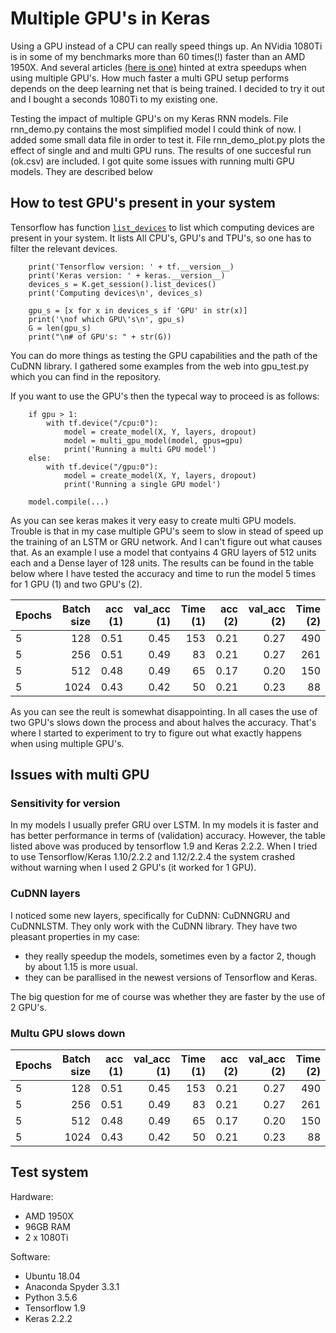 # Multiple GPU's in Keras

Using a GPU instead of a CPU can really speed things up. An NVidia 1080Ti is in some of my benchmarks more than 60 times(!) faster than an AMD 1950X. And several articles [(here is one)](https://medium.com/@iliakarmanov/multi-gpu-rosetta-stone-d4fa96162986) hinted at extra speedups when using multiple GPU's. How much faster a multi GPU setup performs depends on the deep learning net that is being trained. I decided to try it out and I bought a seconds 1080Ti to my existing one. 

Testing the impact of multiple GPU's on my Keras RNN models. File rnn_demo.py contains the most simplified model I could think of now. I added some small data file in order to test it. File rnn_demo_plot.py plots the effect of single and and multi GPU runs. The results of one succesful run (ok.csv) are included. I got quite some issues with running multi GPU models. They are described below

## How to test GPU's present in your system
Tensorflow has function [`list_devices`](https://www.tensorflow.org/api_docs/python/tf/Session) to list which computing devices are present in your system. It lists All CPU's, GPU's and TPU's, so one has to filter the relevant devices. 
```
    print('Tensorflow version: ' + tf.__version__)
    print('Keras version: ' + keras.__version__)
    devices_s = K.get_session().list_devices()
    print('Computing devices\n', devices_s)

    gpu_s = [x for x in devices_s if 'GPU' in str(x)]
    print('\nof which GPU\'s\n', gpu_s)
    G = len(gpu_s)
    print("\n# of GPU's: " + str(G))
```
You can do more things as testing the GPU capabilities and the path of the CuDNN library. I gathered some examples from the web into gpu_test.py which you can find in the repository.

If you want to use the GPU's then the typecal way to proceed is as follows:

```
    if gpu > 1:
        with tf.device("/cpu:0"):
            model = create_model(X, Y, layers, dropout)
            model = multi_gpu_model(model, gpus=gpu)
            print('Running a multi GPU model')
    else:
        with tf.device("/gpu:0"):
            model = create_model(X, Y, layers, dropout)
            print('Running a single GPU model')

    model.compile(...)
```
As you can see keras makes it very easy to create multi GPU models. Trouble is that in my case multiple GPU's seem to slow in stead of speed up the training of an LSTM or GRU network. And I can't figure out what causes that. As an example I use a model that contyains 4 GRU layers of 512 units each and a Dense layer of 128 units. The results can be found in the table below where I have tested the accuracy and time to run the model 5 times for 1 GPU (1) and two GPU's (2).

|Epochs|Batch size|acc (1)|val_acc (1)|Time (1)|acc (2)|val_acc (2)|Time (2)|
|---|---:|---:|---:|---:|---:|---:|---:|
|5|128|0.51|0.45|153|0.21|0.27|490|
|5|256|0.51|0.49|83|0.21|0.27|261|
|5|512|0.48|0.49|65|0.17|0.20|150|
|5|1024|0.43|0.42|50|0.21|0.23|88|

As you can see the reult is somewhat disappointing. In all cases the use of two GPU's slows down the process and about halves the accuracy. That's where I started to experiment to try to figure out what exactly happens when using multiple GPU's.

## Issues with multi GPU
### Sensitivity for version
In my models I usually prefer GRU over LSTM. In my models it is faster and has better performance in terms of (validation) accuracy. However, the table listed above was produced by tensorflow 1.9 and Keras 2.2.2. When I tried to use Tensorflow/Keras 1.10/2.2.2 and 1.12/2.2.4 the system crashed without warning when I used 2 GPU's (it worked for 1 GPU). 

### CuDNN layers
I noticed some new layers, specifically for CuDNN: CuDNNGRU and CuDNNLSTM. They only work with the CuDNN library. They have two pleasant properties in my case:
- they really speedup the models, sometimes even by a factor 2, though by about 1.15 is more usual.
- they can be parallised in the newest versions of Tensorflow and Keras.

The big question for me of course was whether they are faster by the use of 2 GPU's.



### Multu GPU slows down


|Epochs|Batch size|acc (1)|val_acc (1)|Time (1)|acc (2)|val_acc (2)|Time (2)|
|---|---:|---:|---:|---:|---:|---:|---:|
|5|128|0.51|0.45|153|0.21|0.27|490|
|5|256|0.51|0.49|83|0.21|0.27|261|
|5|512|0.48|0.49|65|0.17|0.20|150|
|5|1024|0.43|0.42|50|0.21|0.23|88|



## Test system
Hardware:
- AMD 1950X
- 96GB RAM
- 2 x 1080Ti

Software:
- Ubuntu 18.04
- Anaconda Spyder 3.3.1
- Python 3.5.6
- Tensorflow 1.9
- Keras 2.2.2
